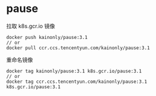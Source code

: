 # pause

拉取 k8s.gcr.io 镜像

```shell
docker push kainonly/pause:3.1
// or
docker pull ccr.ccs.tencentyun.com/kainonly/pause:3.1
```

重命名镜像

```shell
docker tag kainonly/pause:3.1 k8s.gcr.io/pause:3.1
// or
docker tag ccr.ccs.tencentyun.com/kainonly/pause:3.1 k8s.gcr.io/pause:3.1
```